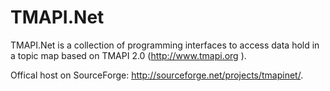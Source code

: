 # TMAPI.Net

TMAPI.Net is a collection of programming interfaces to access data hold in a topic map based on TMAPI 2.0 (http://www.tmapi.org ).

Offical host on SourceForge: http://sourceforge.net/projects/tmapinet/.
